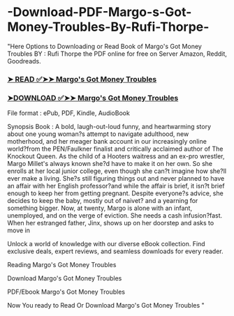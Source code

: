 # -Download-PDF-Margo-s-Got-Money-Troubles-By-Rufi-Thorpe-

"Here Options to Downloading or Read Book of Margo's Got Money Troubles BY : Rufi Thorpe the PDF online for free on Server Amazon, Reddit, Goodreads.

### [➤ READ ✅➤➤ Margo's Got Money Troubles](https://en.ebooksteach.xyz/?book=199534613-margo-s-got-money-troubles)
### [➤DOWNLOAD ✅➤➤ Margo's Got Money Troubles](https://en.ebooksteach.xyz/?book=199534613-margo-s-got-money-troubles)

File format : ePub, PDF, Kindle, AudioBook

Synopsis Book : A bold, laugh-out-loud funny, and heartwarming story about one young woman?s attempt to navigate adulthood, new motherhood, and her meager bank account in our increasingly online world?from the PEN/Faulkner finalist and critically acclaimed author of The Knockout Queen. As the child of a Hooters waitress and an ex-pro wrestler, Margo Millet's always known she?d have to make it on her own. So she enrolls at her local junior college, even though she can?t imagine how she?ll ever make a living. She?s still figuring things out and never planned to have an affair with her English professor?and while the affair is brief, it isn?t brief enough to keep her from getting pregnant. Despite everyone?s advice, she decides to keep the baby, mostly out of naivet? and a yearning for something bigger. Now, at twenty, Margo is alone with an infant, unemployed, and on the verge of eviction. She needs a cash infusion?fast. When her estranged father, Jinx, shows up on her doorstep and asks to move in 

Unlock a world of knowledge with our diverse eBook collection. Find exclusive deals, expert reviews, and seamless downloads for every reader.

Reading Margo's Got Money Troubles

Download Margo's Got Money Troubles

PDF/Ebook Margo's Got Money Troubles

Now You ready to Read Or Download Margo's Got Money Troubles
"

